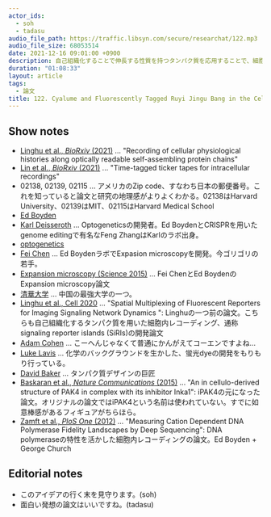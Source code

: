 ```yaml
---
actor_ids:
  - soh
  - tadasu
audio_file_path: https://traffic.libsyn.com/secure/researchat/122.mp3
audio_file_size: 68053514
date: 2021-12-16 09:01:00 +0900
description: 自己組織化することで伸長する性質を持つタンパク質を応用することで、細胞内で起きた現象を一細胞レベルでレコーディングし、そしてその情報を顕微鏡を用いることで読み出すことができる手法を開発した2本の論文について紹介しました。
duration: "01:08:33"
layout: article
tags:
  - 論文
title: 122. Cyalume and Fluorescently Tagged Ruyi Jingu Bang in the Cell
---
```


## Show notes
- [Linghu et al., _BioRxiv_ (2021)](https://www.biorxiv.org/content/10.1101/2021.10.13.464006v1) ... "Recording of cellular physiological histories along optically readable self-assembling protein chains"
- [Lin et al., _BioRxiv_ (2021)](https://www.biorxiv.org/content/10.1101/2021.10.13.463862v1) ... "Time-tagged ticker tapes for intracellular recordings"
- 02138, 02139, 02115 ... アメリカのZip code、すなわち日本の郵便番号。これを知っていると論文と研究の地理感がよりよくわかる。02138はHarvard University、02139はMIT、02115はHarvard Medical School
- [Ed Boyden](https://mcgovern.mit.edu/profile/ed-boyden/)
- [Karl Deisseroth](http://web.stanford.edu/group/dlab/) ... Optogeneticsの開発者。Ed BoydenとCRISPRを用いたgenome editingで有名なFeng ZhangはKarlのラボ出身。
- [optogenetics](https://en.wikipedia.org/wiki/Optogenetics)
- [Fei Chen](https://www.broadinstitute.org/bios/fei-chen) ... Ed BoydenラボでExpasion microscopyを開発。今ゴリゴリの若手。
- [Expansion microscopy (Science 2015)](https://www.science.org/doi/10.1126/science.1260088) ... Fei ChenとEd BoydenのExpansion microscopy論文
- [清華大学](https://www.tsinghua.edu.cn/) ... 中国の最強大学の一つ。
- [Linghu et al., Cell 2020](https://www.sciencedirect.com/science/article/pii/S0092867420313994) ... "Spatial Multiplexing of Fluorescent Reporters for Imaging Signaling Network Dynamics
": Linghuの一つ前の論文。こちらも自己組織化するタンパク質を用いた細胞内レコーディング、通称signaling reporter islands (SiRIs)の開発論文
- [Adam Cohen](http://cohenweb.rc.fas.harvard.edu/) … こーへんじゃなくて普通にかんがえてコーエンですよね…
- [Luke Lavis](https://www.janelia.org/lab/lavis-lab) ... 化学のバックグラウンドを生かした、蛍光dyeの開発をもりもり行っている。
- [David Baker](https://www.bakerlab.org/) ... タンパク質デザインの巨匠
- [Baskaran et al., _Nature Communications_ (2015)](https://www.nature.com/articles/ncomms9681) ... "An in cellulo-derived structure of PAK4 in complex with its inhibitor Inka1": iPAK4の元になった論文。オリジナルの論文ではiPAK4という名前は使われていない。すでに如意棒感があるフィギュアがちらほら。
- [Zamft et al., _PloS One_ (2012)](https://journals.plos.org/plosone/article?id=10.1371/journal.pone.0043876) ... "Measuring Cation Dependent DNA Polymerase Fidelity Landscapes by Deep Sequencing": DNA polymeraseの特性を活かした細胞内レコーディングの論文。Ed Boyden + George Church

## Editorial notes
- このアイデアの行く末を見守ります。(soh)
- 面白い発想の論文はいいですね。(tadasu)
